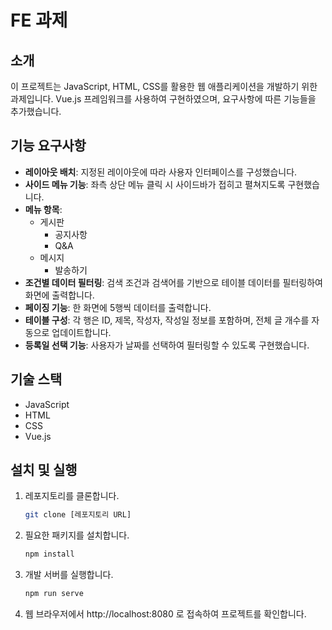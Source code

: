 # FE 과제

## 소개
이 프로젝트는 JavaScript, HTML, CSS를 활용한 웹 애플리케이션을 개발하기 위한 과제입니다. Vue.js 프레임워크를 사용하여 구현하였으며, 요구사항에 따른 기능들을 추가했습니다.

## 기능 요구사항
- **레이아웃 배치**: 지정된 레이아웃에 따라 사용자 인터페이스를 구성했습니다.
- **사이드 메뉴 기능**: 좌측 상단 메뉴 클릭 시 사이드바가 접히고 펼쳐지도록 구현했습니다.
- **메뉴 항목**: 
  - 게시판
    - 공지사항
    - Q&A
  - 메시지
    - 발송하기
- **조건별 데이터 필터링**: 검색 조건과 검색어를 기반으로 테이블 데이터를 필터링하여 화면에 출력합니다.
- **페이징 기능**: 한 화면에 5행씩 데이터를 출력합니다.
- **테이블 구성**: 각 행은 ID, 제목, 작성자, 작성일 정보를 포함하며, 전체 글 개수를 자동으로 업데이트합니다.
- **등록일 선택 기능**: 사용자가 날짜를 선택하여 필터링할 수 있도록 구현했습니다.

## 기술 스택
- JavaScript
- HTML
- CSS
- Vue.js

## 설치 및 실행
1. 레포지토리를 클론합니다.
   ```bash
   git clone [레포지토리 URL]
2. 필요한 패키지를 설치합니다.
   ```bash
   npm install
3. 개발 서버를 실행합니다.
   ```bash
   npm run serve
4. 웹 브라우저에서 http://localhost:8080 로 접속하여 프로젝트를 확인합니다.
